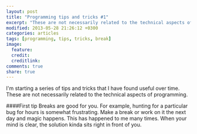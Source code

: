 ```yaml
---
layout: post
title: "Programming tips and tricks #1"
excerpt: "These are not necessarily related to the technical aspects of programming."
modified: 2013-05-28 21:26:12 +0300
categories: articles
tags: [programming, tips, tricks, break]
image:
  feature: 
  credit: 
  creditlink: 
comments: true
share: true
---
```


I'm starting a series of tips and tricks that I have found useful over time. These are not necessarily related to the technical aspects of programming.

####First tip
Breaks are good for you. For example, hunting for a particular bug for hours is somewhat frustrating. Make a break or work on it the next day and magic happens. This has happened to me many times. When your mind is clear, the solution kinda sits right in front of you.